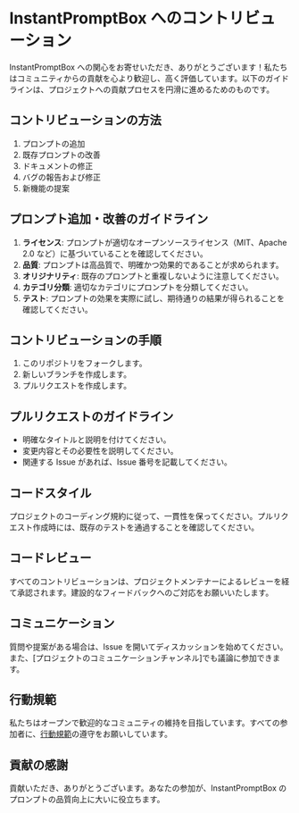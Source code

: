 # InstantPromptBox へのコントリビューション

InstantPromptBox への関心をお寄せいただき、ありがとうございます！私たちはコミュニティからの貢献を心より歓迎し、高く評価しています。以下のガイドラインは、プロジェクトへの貢献プロセスを円滑に進めるためのものです。

## コントリビューションの方法

1. プロンプトの追加
2. 既存プロンプトの改善
3. ドキュメントの修正
4. バグの報告および修正
5. 新機能の提案

## プロンプト追加・改善のガイドライン

1. **ライセンス**: プロンプトが適切なオープンソースライセンス（MIT、Apache 2.0 など）に基づいていることを確認してください。
2. **品質**: プロンプトは高品質で、明確かつ効果的であることが求められます。
3. **オリジナリティ**: 既存のプロンプトと重複しないように注意してください。
4. **カテゴリ分類**: 適切なカテゴリにプロンプトを分類してください。
5. **テスト**: プロンプトの効果を実際に試し、期待通りの結果が得られることを確認してください。

## コントリビューションの手順

1. このリポジトリをフォークします。
2. 新しいブランチを作成します。
3. プルリクエストを作成します。

## プルリクエストのガイドライン

- 明確なタイトルと説明を付けてください。
- 変更内容とその必要性を説明してください。
- 関連する Issue があれば、Issue 番号を記載してください。

## コードスタイル

プロジェクトのコーディング規約に従って、一貫性を保ってください。プルリクエスト作成時には、既存のテストを通過することを確認してください。

## コードレビュー

すべてのコントリビューションは、プロジェクトメンテナーによるレビューを経て承認されます。建設的なフィードバックへのご対応をお願いいたします。

## コミュニケーション

質問や提案がある場合は、Issue を開いてディスカッションを始めてください。また、[プロジェクトのコミュニケーションチャンネル]でも議論に参加できます。

## 行動規範

私たちはオープンで歓迎的なコミュニティの維持を目指しています。すべての参加者に、[行動規範](CODE_OF_CONDUCT_JA.md)の遵守をお願いしています。

## 貢献の感謝

貢献いただき、ありがとうございます。あなたの参加が、InstantPromptBox のプロンプトの品質向上に大いに役立ちます。
